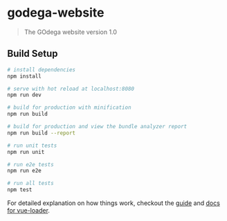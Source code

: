 # godega-website

<!-- 
MongoDB user
user1
pw: b....
https://cloud.mongodb.com/v2/5c83cbd1f2a30bd909788f03#clusters/detail/Cluster0
-->

<!-- 
Full stack Vue with Express

Watch the api
http://localhost:5000/api/posts
-->

> The GOdega website version 1.0

<!-- Sources of inspiration -->
<!-- https://www.youtube.com/watch?v=j55fHUJqtyw -->



<!-- obsolete: https://scotch.io/tutorials/building-a-universal-application-with-nuxtjs-and-django -->

## Build Setup

``` bash
# install dependencies
npm install

# serve with hot reload at localhost:8080
npm run dev

# build for production with minification
npm run build

# build for production and view the bundle analyzer report
npm run build --report

# run unit tests
npm run unit

# run e2e tests
npm run e2e

# run all tests
npm test
```

For detailed explanation on how things work, checkout the [guide](http://vuejs-templates.github.io/webpack/) and [docs for vue-loader](http://vuejs.github.io/vue-loader).
